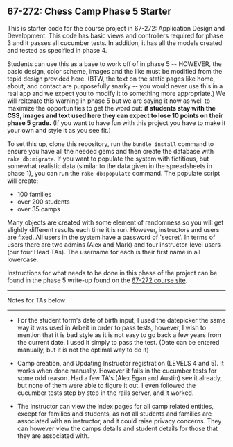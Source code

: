 ## 67-272: Chess Camp Phase 5 Starter ##

This is starter code for the course project in 67-272: Application Design and Development.  This code has basic views and controllers required for phase 3 and it passes all cucumber tests.  In addition, it has all the models created and tested as specified in phase 4.

Students can use this as a base to work off of in phase 5 -- HOWEVER, the basic design, color scheme, images and the like must be modified from the tepid design provided here.  (BTW, the text on the static pages like home, about, and contact are purposefully snarky -- you would never use this in a real app and we expect you to modify it to something more appropriate.)  We will reiterate this warning in phase 5 but we are saying it now as well to maximize the opportunities to get the word out: **if students stay with the CSS, images and text used here they can expect to lose 10 points on their phase 5 grade.**  (If you want to have fun with this project you have to make it your own and style it as you see fit.)

To set this up, clone this repository, run the `bundle install` command to ensure you have all the needed gems and then create the database with `rake db:migrate`.  If you want to populate the system with fictitious, but somewhat realistic data (similar to the data given in the spreadsheets in phase 1), you can run the `rake db:populate` command.  The populate script will create:
- 100 families
- over 200 students
- over 35 camps

Many objects are created with some element of randomness so you will get slightly different results each time it is run.  However, instructors and users are fixed.  All users in the system have a password of 'secret'.  In terms of users there are two admins (Alex and Mark) and four instructor-level users (our four Head TAs).  The username for each is their first name in all lowercase.

Instructions for what needs to be done in this phase of the project can be found in the phase 5 write-up found on the [67-272 course site](http://cmu-is-272.org/projects/5).



-------------------------------------------------------------------

Notes for TAs below

-------------------------------------------------------------------

- For the student form's date of birth input, I used the datepicker the same way it was used in Arbeit in order to pass tests, however, I wish to mention that it is bad style as it is not easy to go back a few years from the current date. I used it simply to pass the test. (Date can be entered manually, but it is not the optimal way to do it)

- Camp creation, and Updating Instructor registration (LEVELS 4 and 5). It works when done manually. However it fails in the cucumber tests for some odd reason. Had a few TA's (Alex Egan and Austin) see it already, but none of them were able to figure it out. I even followed the cucumber tests step by step in the rails server, and it worked.

- The instructor can view the index pages for all camp related entities, except for families and students, as not all students and families are associated with an instructor, and it could raise privacy concerns. They can however view the camps details and student details for those that they are associated with.
